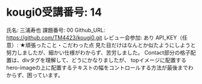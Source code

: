 # kougi0受講番号: 14
氏名: 三浦寿也
課題番号: 00
Github_URL: https://github.com/TM4423/kougi0.git
レビュー会参加: あり
API_KEY（任意）:
★頑張ったこと・こだわった点
見た目だけはなんとか似たようにしようと努力しましたが、細かい仕様がわからず、苦労しました。
Contact部分の格子配置は、divタグを理解して、どうにかなりましたが、
topイメージに配置するhero-imageの上に配置するテキストの幅をコントロールする方法が最後までわからず、困っています。
